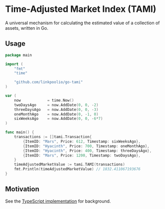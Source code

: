 # Time-Adjusted Market Index (TAMI)

A universal mechanism for calculating the estimated value of a collection of assets, written in Go. 

## Usage

```go
package main

import (
	"fmt"
	"time"

	"github.com/linkpoolio/go-tami"
)

var (
	now            = time.Now()
	twoDaysAgo     = now.AddDate(0, 0, -2)
	threeDaysAgo   = now.AddDate(0, 0, -3)
	oneMonthAgo    = now.AddDate(0, -1, 0)
	sixWeeksAgo    = now.AddDate(0, 0, -6*7)
)

func main() {
	transactions := []tami.Transaction{
		{ItemID: "Mars", Price: 612, Timestamp: sixWeeksAgo},
		{ItemID: "Hyacinth", Price: 700, Timestamp: oneMonthAgo},
		{ItemID: "Hyacinth", Price: 400, Timestamp: threeDaysAgo},
		{ItemID: "Mars", Price: 1200, Timestamp: twoDaysAgo},
	}
	timeAdjustedMarketValue := tami.TAMI(transactions)
	fmt.Println(timeAdjustedMarketValue) // 1832.411067193676
}

```

## Motivation

See the [TypeScript implementation](https://github.com/Mimicry-Protocol/TAMI) for background.

